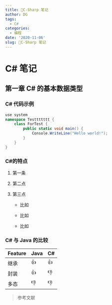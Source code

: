 ```yaml
---
title: 🦝C-Sharp 笔记
author: DG
tags:
  - C#
categories:
  - 编程
date: '2020-11-06'
slug: 🦝C-Sharp 笔记
---
```


# C# 笔记

## 第一章 C# 的基本数据类型

### C# 代码示例

```C#
use system
namespace Testtttttt {
    class ForTest {
        public static void main() {
            Console.WriteLine("Hello world!");
        }
    }
}
```

### C#的特点

1. 第一条

2. 第二点

3. 第三点

   - 比如

   - 比如

   - 比如

### C# 与 Java 的比较

| Feature | Java | C#   |
| ------- | ---- | ---- |
| 继承    | 👍    | 👍    |
| 封装    | 👍    | 👎    |
| 多态    | 👎    | 👎    |

> 参考文献